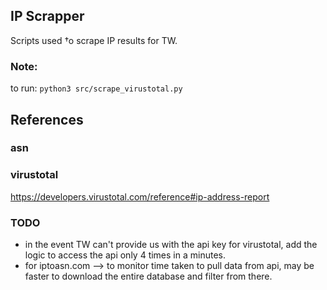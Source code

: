 
## IP Scrapper
Scripts used †o scrape IP results for TW.

### Note:
to run: `python3 src/scrape_virustotal.py`

## References

### asn

### virustotal
https://developers.virustotal.com/reference#ip-address-report

### TODO
- in the event TW can't provide us with the api key for virustotal, add the logic to access the api only 4 times in a minutes. 
- for iptoasn.com --> to monitor time taken to pull data from api, may be faster to download the entire database and filter from there. 
